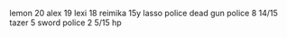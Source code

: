 lemon 20
alex 19
lexi 18
reimika 15y
lasso police dead
gun police 8 14/15
tazer 5
sword police 2 5/15 hp
